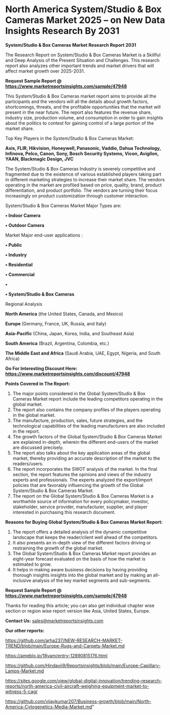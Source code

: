 # North America System/Studio & Box Cameras Market 2025 – on New Data Insights Research By 2031

<strong>System/Studio & Box Cameras Market Research Report 2031</strong>

The Research Report on System/Studio & Box Cameras Market is a Skillful and Deep Analysis of the Present Situation and Challenges. This research report also analyzes other important trends and market drivers that will affect market growth over 2025-2031.

<strong>Request Sample Report @ <a href=https://www.marketreportsinsights.com/sample/47948>https://www.marketreportsinsights.com/sample/47948</a></strong>

This System/Studio & Box Cameras market report aims to provide all the participants and the vendors will all the details about growth factors, shortcomings, threats, and the profitable opportunities that the market will present in the near future. The report also features the revenue share, industry size, production volume, and consumption in order to gain insights about the politics to contest for gaining control of a large portion of the market share.

Top Key Players in the System/Studio & Box Cameras Market:

<strong>Axis, FLIR, Hikvision, Honeywell, Panasonic, Vaddio, Dahua Technology, Infinova, Pelco, Canon, Sony, Bosch Security Systems, Vicon, Avigilon, YAAN, Blackmagic Design, JVC</strong>

The System/Studio & Box Cameras Industry is severely competitive and fragmented due to the existence of various established players taking part in different marketing strategies to increase their market share. The vendors operating in the market are profiled based on price, quality, brand, product differentiation, and product portfolio. The vendors are turning their focus increasingly on product customization through customer interaction.

System/Studio & Box Cameras Market Major Types are:

<strong>•  Indoor Camera

•  Outdoor Camera</strong>

Market Major end-user applications :

<strong>•  Public

•  Industry

•  Residential

•  Commercial

•  

•  System/Studio & Box Cameras</strong>

Regional Analysis

</u><strong><b>North America</b></strong> (the United States, Canada, and Mexico)

<strong><b>Europe </b></strong>(Germany, France, UK, Russia, and Italy)

<strong><b>Asia-Pacific</b></strong> (China, Japan, Korea, India, and Southeast Asia)

<strong><b>South America</b></strong> (Brazil, Argentina, Colombia, etc.)

<strong><b>The Middle East and Africa</b></strong> (Saudi Arabia, UAE, Egypt, Nigeria, and South Africa)

<strong>Go For Interesting Discount Here: <a href=https://www.marketreportsinsights.com/discount/47948>https://www.marketreportsinsights.com/discount/47948</a></strong>

<strong>Points Covered in The Report:</strong>
<ol>
  <li>The major points considered in the Global System/Studio & Box Cameras Market report include the leading competitors operating in the global market.</li>
  <li>The report also contains the company profiles of the players operating in the global market.</li>
  <li>The manufacture, production, sales, future strategies, and the technological capabilities of the leading manufacturers are also included in the report.</li>
  <li>The growth factors of the Global System/Studio & Box Cameras Market are explained in-depth, wherein the different end-users of the market are discussed precisely.</li>
  <li>The report also talks about the key application areas of the global market, thereby providing an accurate description of the market to the readers/users.</li>
  <li>The report incorporates the SWOT analysis of the market. In the final section, the report features the opinions and views of the industry experts and professionals. The experts analyzed the export/import policies that are favorably influencing the growth of the Global System/Studio & Box Cameras Market.</li>
  <li>The report on the Global System/Studio & Box Cameras Market is a worthwhile source of information for every policymaker, investor, stakeholder, service provider, manufacturer, supplier, and player interested in purchasing this research document.</li>
</ol>
<strong>Reasons for Buying Global System/Studio & Box Cameras Market Report:</strong>

<ol>
  <li>The report offers a detailed analysis of the dynamic competitive landscape that keeps the reader/client well ahead of the competitors.</li>
  <li>It also presents an in-depth view of the different factors driving or restraining the growth of the global market.</li>
  <li>The Global System/Studio & Box Cameras Market report provides an eight-year forecast evaluated on the basis of how the market is estimated to grow.</li>
  <li>It helps in making aware business decisions by having providing thorough insights insights into the global market and by making an all-inclusive analysis of the key market segments and sub-segments.</li>
</ol>
<strong>Request Sample Report @ <a href=https://www.marketreportsinsights.com/sample/47948>https://www.marketreportsinsights.com/sample/47948</a></strong>


Thanks for reading this article; you can also get individual chapter wise section or region wise report version like Asia, United States, Europe.

<strong>Contact Us:</strong>
sales@marketreportsinsights.com

<strong>Our other reports:</strong>

<a href=https://github.com/arha237/NEW-RESEARCH-MARKET-TREND/blob/main/Europe-Rugs-and-Carpets-Market.md>https://github.com/arha237/NEW-RESEARCH-MARKET-TREND/blob/main/Europe-Rugs-and-Carpets-Market.md</a>

<a href=https://ameblo.jp/18yam/entry-12890815176.html>https://ameblo.jp/18yam/entry-12890815176.html</a>

<a href=https://github.com/Hindavii9/Reportsinsights/blob/main/Europe-Capillary-Lamps-Market.md>https://github.com/Hindavii9/Reportsinsights/blob/main/Europe-Capillary-Lamps-Market.md</a>

<a href=https://sites.google.com/view/global-digital-innovation/trending-research-reports/north-america-civil-aircraft-weighing-equipment-market-to-witness-5-cagr>https://sites.google.com/view/global-digital-innovation/trending-research-reports/north-america-civil-aircraft-weighing-equipment-market-to-witness-5-cagr</a>

<a href=https://github.com/vijaykumar207/Business-growth/blob/main/North-America-Cytogenetics-Media-Market.md>https://github.com/vijaykumar207/Business-growth/blob/main/North-America-Cytogenetics-Media-Market.md</a>"
